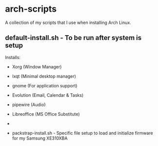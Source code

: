 # arch-scripts

A collection of my scripts that I use when installing Arch Linux.
## default-install.sh - To be run after system is setup
Installs:
- Xorg (Window Manager)
- lxqt (Minimal desktop manager)
- gnome (For application support)
- Evolution (Email, Calendar & Tasks)
- pipewire (Audio)
- Libreoffice (MS Office Substitute)
- 

- packstrap-install.sh - Specific file setup to load and initialize firmware for my Samsung XE310XBA

